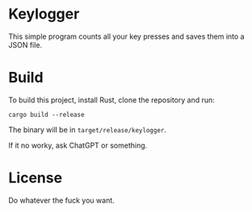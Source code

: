 # Keylogger

This simple program counts all your key presses and saves them into a JSON file.

# Build

To build this project, install Rust, clone the repository and run:

```
cargo build --release
```

The binary will be in `target/release/keylogger`.

If it no worky, ask ChatGPT or something.

# License

Do whatever the fuck you want.
